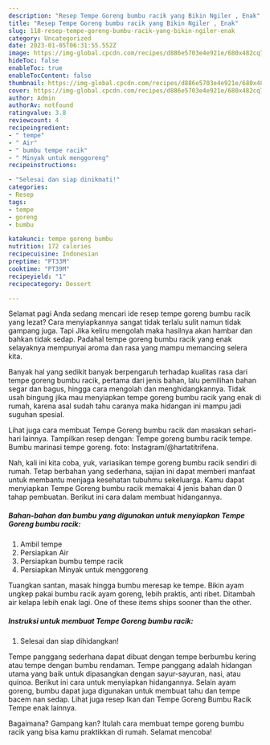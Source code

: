 ```yaml
---
description: "Resep Tempe Goreng bumbu racik yang Bikin Ngiler , Enak"
title: "Resep Tempe Goreng bumbu racik yang Bikin Ngiler , Enak"
slug: 118-resep-tempe-goreng-bumbu-racik-yang-bikin-ngiler-enak
category: Uncategorized
date: 2023-01-05T06:31:55.552Z
image: https://img-global.cpcdn.com/recipes/d886e5703e4e921e/680x482cq70/tempe-goreng-bumbu-racik-foto-resep-utama.jpg
hideToc: false
enableToc: true
enableTocContent: false
thumbnail: https://img-global.cpcdn.com/recipes/d886e5703e4e921e/680x482cq70/tempe-goreng-bumbu-racik-foto-resep-utama.jpg
cover: https://img-global.cpcdn.com/recipes/d886e5703e4e921e/680x482cq70/tempe-goreng-bumbu-racik-foto-resep-utama.jpg
author: Admin
authorAv: notfound
ratingvalue: 3.8
reviewcount: 4
recipeingredient:
- " tempe"
- " Air"
- " bumbu tempe racik"
- " Minyak untuk menggoreng"
recipeinstructions:

- "Selesai dan siap dinikmati!"
categories:
- Resep
tags:
- tempe
- goreng
- bumbu

katakunci: tempe goreng bumbu 
nutrition: 172 calories
recipecuisine: Indonesian
preptime: "PT33M"
cooktime: "PT39M"
recipeyield: "1"
recipecategory: Dessert

---
```



Selamat pagi Anda sedang mencari ide resep tempe goreng bumbu racik yang lezat? Cara menyiapkannya sangat tidak terlalu sulit namun tidak gampang juga. Tapi Jika keliru mengolah maka hasilnya akan hambar dan bahkan tidak sedap. Padahal tempe goreng bumbu racik yang enak selayaknya mempunyai aroma dan rasa yang mampu memancing selera kita.


Banyak hal yang sedikit banyak berpengaruh terhadap kualitas rasa dari tempe goreng bumbu racik, pertama dari jenis bahan, lalu pemilihan bahan segar dan bagus, hingga cara mengolah dan menghidangkannya. Tidak usah bingung jika mau menyiapkan tempe goreng bumbu racik yang enak di rumah, karena asal sudah tahu caranya maka hidangan ini mampu jadi suguhan spesial.

Lihat juga cara membuat Tempe Goreng bumbu racik dan masakan sehari-hari lainnya. Tampilkan resep dengan: Tempe goreng bumbu racik tempe. Bumbu marinasi tempe goreng. foto: Instagram/@hartatitrifena.


Nah, kali ini kita coba, yuk, variasikan tempe goreng bumbu racik sendiri di rumah. Tetap berbahan yang sederhana, sajian ini dapat memberi manfaat untuk membantu menjaga kesehatan tubuhmu sekeluarga. Kamu dapat menyiapkan Tempe Goreng bumbu racik memakai 4 jenis bahan dan 0 tahap pembuatan. Berikut ini cara dalam membuat hidangannya.

<!--inarticleads1-->

##### Bahan-bahan dan bumbu yang digunakan untuk menyiapkan Tempe Goreng bumbu racik:

1. Ambil  tempe
1. Persiapkan  Air
1. Persiapkan  bumbu tempe racik
1. Persiapkan  Minyak untuk menggoreng


Tuangkan santan, masak hingga bumbu meresap ke tempe. Bikin ayam ungkep pakai bumbu racik ayam goreng, lebih praktis, anti ribet. Ditambah air kelapa lebih enak lagi. One of these items ships sooner than the other. 

<!--inarticleads2-->

##### Instruksi untuk membuat Tempe Goreng bumbu racik:


1. Selesai dan siap dihidangkan!

Tempe panggang sederhana dapat dibuat dengan tempe berbumbu kering atau tempe dengan bumbu rendaman. Tempe panggang adalah hidangan utama yang baik untuk dipasangkan dengan sayur-sayuran, nasi, atau quinoa. Berikut ini cara untuk menyiapkan hidangannya. Selain ayam goreng, bumbu dapat juga digunakan untuk membuat tahu dan tempe bacem nan sedap. Lihat juga resep Ikan dan Tempe Goreng Bumbu Racik Tempe enak lainnya. 

Bagaimana? Gampang kan? Itulah cara membuat tempe goreng bumbu racik yang bisa kamu praktikkan di rumah. Selamat mencoba!

